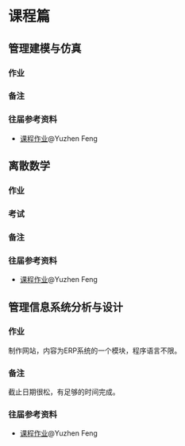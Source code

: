 # 课程篇

## 管理建模与仿真

### 作业

### 备注

### 往届参考资料

- [课程作业](https://github.com/yuzhenfeng2002/Model-of-Supply-Chain-Anylogic)@Yuzhen Feng

## 离散数学

### 作业

### 考试

### 备注

### 往届参考资料

- [课程作业](https://github.com/yuzhenfeng2002/Discrete-Mathematics-Coding-Homework)@Yuzhen Feng

## 管理信息系统分析与设计

### 作业

制作网站，内容为ERP系统的一个模块，程序语言不限。

### 备注

截止日期很松，有足够的时间完成。

### 往届参考资料

- [课程作业](https://github.com/yuzhenfeng2002/Django-ERP-Material-Management)@Yuzhen Feng